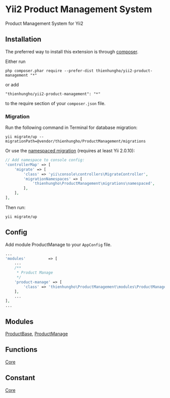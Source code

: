 Yii2 Product Management System
====================
Product Management System for Yii2

Installation
------------

The preferred way to install this extension is through [composer](http://getcomposer.org/download/).

Either run

```
php composer.phar require --prefer-dist thienhungho/yii2-product-management "*"
```

or add

```
"thienhungho/yii2-product-management": "*"
```

to the require section of your `composer.json` file.

### Migration

Run the following command in Terminal for database migration:

```
yii migrate/up --migrationPath=@vendor/thienhungho/ProductManagement/migrations
```

Or use the [namespaced migration](http://www.yiiframework.com/doc-2.0/guide-db-migrations.html#namespaced-migrations) (requires at least Yii 2.0.10):

```php
// Add namespace to console config:
'controllerMap' => [
    'migrate' => [
        'class' => 'yii\console\controllers\MigrateController',
        'migrationNamespaces' => [
            'thienhungho\ProductManagement\migrations\namespaced',
        ],
    ],
],
```

Then run:
```
yii migrate/up
```

Config
------------

Add module ProductManage to your `AppConfig` file.

```php
...
'modules'          => [
    ...
    /**
     * Product Manage
     */
    'product-manage' => [
        'class' => 'thienhungho\ProductManagement\modules\ProductManage\ProductManage',
    ],
    ...
],
...
```

Modules
------------

[ProductBase](https://github.com/thienhungho/yii2-product-management/tree/master/src/modules/ProductBase), [ProductManage](https://github.com/thienhungho/yii2-product-management/tree/master/src/modules/ProductManage)

Functions
------------

[Core](https://github.com/thienhungho/yii2-comment-management/tree/master/src/functions/core.php)

Constant
------------

[Core](https://github.com/thienhungho/yii2-comment-management/tree/master/src/const/core.php)